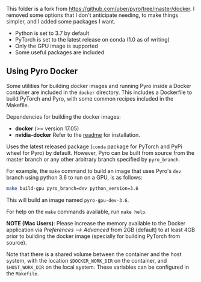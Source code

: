 This folder is a fork from https://github.com/uber/pyro/tree/master/docker. I removed some options that I don't anticipate needing, to make things simpler, and I added some packages I want.

 * Python is set to 3.7 by default
 * PyTorch is set to the latest release on conda (1.0 as of writing)
 * Only the GPU image is supported
 * Some useful packages are included

## Using Pyro Docker

Some utilities for building docker images and running Pyro inside a Docker container are included in the `docker` directory. This includes a Dockerfile to build PyTorch and Pyro, with some common recipes included in the Makefile.

Dependencies for building the docker images:
 - **docker** (>= version 17.05)
 - **nvidia-docker** Refer to the [readme](https://github.com/NVIDIA/nvidia-docker) for installation.


Uses the latest released package (`conda` package for PyTorch and PyPi wheel for Pyro) by default. However, Pyro can be built from source from the master branch or any other arbitrary branch specified by `pyro_branch`.

For example, the `make` command to build an image that uses Pyro's `dev` branch using python 3.6 to run on a GPU, is as follows:

```sh
make build-gpu pyro_branch=dev python_version=3.6
```

This will build an image named `pyro-gpu-dev-3.6`.

For help on the `make` commands available, run `make help`.

**NOTE (Mac Users)**: Please increase the memory available to the Docker application via *Preferences --> Advanced* from 2GB (default) to at least 4GB prior to building the docker image (specially for building PyTorch from source).


Note that there is a shared volume between the container and the host system, with the location `$DOCKER_WORK_DIR` on the container, and `$HOST_WORK_DIR` on the local system. These variables can be configured in the `Makefile`.
